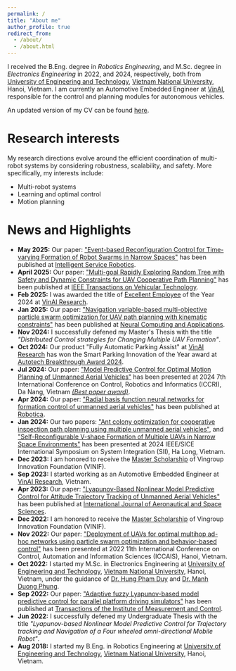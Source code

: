 ```yaml
---
permalink: /
title: "About me"
author_profile: true
redirect_from: 
  - /about/
  - /about.html
---
```


I received the B.Eng. degree in *Robotics Engineering*, and M.Sc. degree in *Electronics Engineering* in 2022, and 2024, respectively, both from [University of Engineering and Technology](https://uet.vnu.edu.vn/), [Vietnam National University](https://www.vnu.edu.vn/home/), Hanoi, Vietnam. I am currently an Automotive Embedded Engineer at [VinAI](https://vinai.io/), responsible for the control and planning modules for autonomous vehicles.

An updated version of my CV can be found [here](/files/cv.pdf).

# Research interests

My research directions evolve around the efficient coordination of multi-robot systems by considering robustness, scalability, and safety. More specifically, my interests include:
- Multi-robot systems
- Learning and optimal control
- Motion planning

# News and Highlights
- **May 2025:** Our paper: ["Event-based Reconfiguration Control for Time-varying Formation of Robot Swarms in Narrow Spaces"](/publications/2025-05-erc) has been published at [Intelligent Service Robotics](https://link.springer.com/journal/11370).
- **April 2025:** Our paper: ["Multi-goal Rapidly Exploring Random Tree with Safety and Dynamic Constraints for UAV Cooperative Path Planning"](/publications/2025-04-multirrt) has been published at [IEEE Transactions on Vehicular Technology](https://ieeexplore.ieee.org/xpl/RecentIssue.jsp?punumber=25).
- **Feb 2025:** I was awarded the title of [Excellent Employee](/achievement/) of the Year 2024 at [VinAI Research](https://www.vinai.io/).
- **Jan 2025:** Our paper: ["Navigation variable-based multi-objective particle swarm optimization for UAV path planning with kinematic constraints"](/publications/2025-01-nmopso) has been published at [Neural Computing and Applications](https://link.springer.com/journal/521).
- **Nov 2024:** I successfully defened my Master's Thesis with the title *"Distributed Control strategies for Changing Multiple UAV Formation"*.
- **Oct 2024:** Our product "Fully Automatic Parking Assist" at [VinAI Research](https://www.vinai.io/) has won the Smart Parking Innovation of the Year award at [Autotech Breakthrough Award 2024](https://autotechbreakthrough.com/2024-winners/).
- **Jul 2024:** Our paper: ["Model Predictive Control for Optimal Motion Planning of Unmanned Aerial Vehicles"](/publications/2024-07-iccri) has been presented at 2024 7th International Conference on Control, Robotics and Informatics (ICCRI), Da Nang, Vietnam [*(Best paper award)*](/achievement).
- **Apr 2024:** Our paper: ["Radial basis function neural networks for formation control of unmanned aerial vehicles"](/publications/2024-04-rbfbsmc) has been published at [Robotica](https://www.cambridge.org/core/journals/robotica).
- **Jan 2024:** Our two papers: ["Ant colony optimization for cooperative inspection path planning using multiple unmanned aerial vehicles"](/publications/2024-01-sii-1), and ["Self-Reconfigurable V-shape Formation of Multiple UAVs in Narrow Space Environments"](/publications/2024-01-sii-2) has been presented at 2024 IEEE/SICE International Symposium on System Integration (SII), Ha Long, Vietnam.
- **Dec 2023:** I am honored to receive the [Master Scholarship](/achievement/) of Vingroup Innovation Foundation (VINIF).
- **Sep 2023:** I started working as an Automotive Embedded Engineer at [VinAI Research](https://www.vinai.io/), Vietnam.
- **Apr 2023:** Our paper: ["Lyapunov-Based Nonlinear Model Predictive Control for Attitude Trajectory Tracking of Unmanned Aerial Vehicles"](/publications/2023-04-lnmpc) has been published at [International Journal of Aeronautical and Space Sciences](https://link.springer.com/journal/42405).
- **Dec 2022:** I am honored to receive the [Master Scholarship](/achievement/) of Vingroup Innovation Foundation (VINIF).
- **Nov 2022:** Our paper: ["Deployment of UAVs for optimal multihop ad-hoc networks using particle swarm optimization and behavior-based control"](/publications/2022-11-iccais) has been presented at 2022 11th International Conference on Control, Automation and Information Sciences (ICCAIS), Hanoi, Vietnam.
- **Oct 2022:** I started my M.Sc. in Electronics Engineering at [University of Engineering and Technology](https://uet.vnu.edu.vn/), [Vietnam National University](https://www.vnu.edu.vn/home/), Hanoi, Vietnam, under the guidance of [Dr. Hung Pham Duy](https://scholar.google.com.vn/citations?user=3el0x_oAAAAJ) and [Dr. Manh Duong Phung](https://scholar.google.com.vn/citations?user=JE-a1MkAAAAJ).
- **Sep 2022:** Our paper: ["Adaptive fuzzy Lyapunov-based model predictive control for parallel platform driving simulators"](/publications/2022-09-aflmpc) has been published at [Transactions of the Institute of Measurement and Control](https://journals.sagepub.com/home/TIM).
- **Jun 2022:** I successfully defened my Undergraduate Thesis with the title *"Lyapunov-based Nonlinear Model Predictive Control for Trajectory tracking and Navigation of a Four wheeled omni-directional Mobile Robot"*.
- **Aug 2018:** I started my B.Eng. in Robotics Engineering at [University of Engineering and Technology](https://uet.vnu.edu.vn/), [Vietnam National University](https://www.vnu.edu.vn/home/), Hanoi, Vietnam.